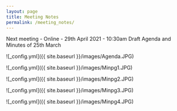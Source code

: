 ```yaml
---
layout: page
title: Meeting Notes
permalink: /meeting_notes/
---
```


Next meeting - Online - 29th April 2021 - 10:30am 
Draft Agenda and Minutes of 25th March

![_config.yml]({{ site.baseurl }}/images/Agenda.JPG)

![_config.yml]({{ site.baseurl }}/images/Minpg1.JPG)

![_config.yml]({{ site.baseurl }}/images/Minpg2.JPG)

![_config.yml]({{ site.baseurl }}/images/Minpg3.JPG)

![_config.yml]({{ site.baseurl }}/images/Minpg4.JPG)
